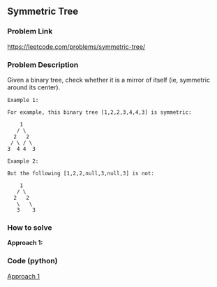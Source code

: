 ## Symmetric Tree

### Problem Link

https://leetcode.com/problems/symmetric-tree/

### Problem Description 

Given a binary tree, check whether it is a mirror of itself (ie, symmetric around its center).

```
Example 1: 

For example, this binary tree [1,2,2,3,4,4,3] is symmetric:

    1
   / \
  2   2
 / \ / \
3  4 4  3

```

```
Example 2: 

But the following [1,2,2,null,3,null,3] is not:

    1
   / \
  2   2
   \   \
   3    3

```

### How to solve 

**Approach 1:** 


### Code (python)

[Approach 1](https://github.com/yanray/leetcode/blob/master/problems/0242Valid_Anagram/0242Valid_Anagram1.py)

```python

```
